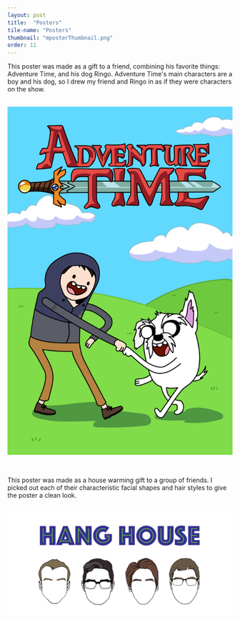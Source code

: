 ```yaml
---
layout: post
title:  "Posters"
tile-name: "Posters"
thumbnail: "mposterThumbnail.png"
order: 11
---
```


This poster was made as a gift to a friend, combining his favorite things: Adventure Time, and his dog Ringo. Adventure Time's main characters are a boy and his dog, so I drew my friend and Ringo in as if they were characters on the show.

<br>

<div class="row">

  <div class="small-12 medium-6 large-6 small-centered columns">
    <img src="/img/mposter.png" alt="Hero Image">
  </div>

</div>

<br> 
<br>


This poster was made as a house warming gift to a group of friends. I picked out each of their characteristic facial shapes and hair styles to give the poster a clean look.

<br>

<div class="row">

  <div class="small-12 medium-9 large-9 small-centered columns">
    <img src="/img/jposter.jpg" alt="Hero Image">
  </div>

</div>
